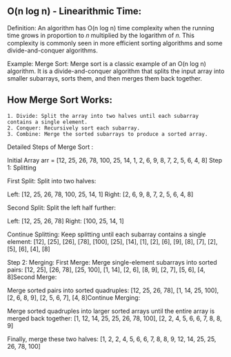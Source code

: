 O(n log n) - Linearithmic Time:
-------------------------------

Definition: An algorithm has O(n log n) time complexity when the running time grows in proportion to 
𝑛 multiplied by the logarithm of 𝑛. This complexity is commonly seen in more efficient sorting algorithms and some divide-and-conquer algorithms.

Example: Merge Sort:
Merge sort is a classic example of an O(n log n) algorithm. It is a divide-and-conquer algorithm that splits the input array into smaller subarrays, sorts them, and then merges them back together.

How Merge Sort Works:
---------------------
    1. Divide: Split the array into two halves until each subarray contains a single element.
    2. Conquer: Recursively sort each subarray.
    3. Combine: Merge the sorted subarrays to produce a sorted array.

Detailed Steps of Merge Sort :

Initial Array
arr = [12, 25, 26, 78, 100, 25, 14, 1, 2, 6, 9, 8, 7, 2, 5, 6, 4, 8]
Step 1: Splitting

First Split:
Split into two halves:

Left:  [12, 25, 26, 78, 100, 25, 14, 1]
Right: [2, 6, 9, 8, 7, 2, 5, 6, 4, 8]

Second Split:
Split the left half further:

Left:  [12, 25, 26, 78]
Right: [100, 25, 14, 1]

Continue Splitting:
Keep splitting until each subarray contains a single element:
[12], [25], [26], [78], [100], [25], [14], [1], [2], [6], [9], [8], [7], [2], [5], [6], [4], [8]

Step 2: Merging:
First Merge:
Merge single-element subarrays into sorted pairs:
[12, 25], [26, 78], [25, 100], [1, 14], [2, 6], [8, 9], [2, 7], [5, 6], [4, 8]Second Merge:

Merge sorted pairs into sorted quadruples:
[12, 25, 26, 78], [1, 14, 25, 100], [2, 6, 8, 9], [2, 5, 6, 7], [4, 8]Continue Merging:

Merge sorted quadruples into larger sorted arrays until the entire array is merged back together:
[1, 12, 14, 25, 25, 26, 78, 100], [2, 2, 4, 5, 6, 6, 7, 8, 8, 9]

Finally, merge these two halves:
[1, 2, 2, 4, 5, 6, 6, 7, 8, 8, 9, 12, 14, 25, 25, 26, 78, 100]